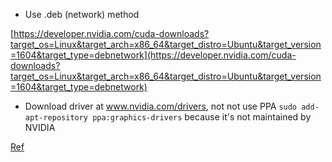 - Use .deb (network) method 

[https://developer.nvidia.com/cuda-downloads?target_os=Linux&target_arch=x86_64&target_distro=Ubuntu&target_version=1604&target_type=debnetwork](https://developer.nvidia.com/cuda-downloads?target_os=Linux&target_arch=x86_64&target_distro=Ubuntu&target_version=1604&target_type=debnetwork)

- Download driver at  www.nvidia.com/drivers, not not use PPA `sudo add-apt-repository ppa:graphics-drivers` because it's not maintained by NVIDIA

[Ref](https://devtalk.nvidia.com/default/topic/1030959/cuda-9-1-setup-and-nvidia-390-driver-not-found-on-ubuntu-16-04/?offset=2)
